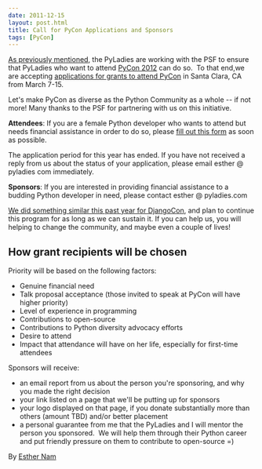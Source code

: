 ```yaml
---
date: 2011-12-15
layout: post.html
title: Call for PyCon Applications and Sponsors
tags: [PyCon]
---
```



[As previously mentioned](static/blog/pyladies-at-pycon-2012), the PyLadies are working with the PSF to ensure that PyLadies who want to attend [PyCon 2012](http://us.pycon.org/2012) can do so.  To that end,we are accepting [applications for grants to attend PyCon](https://docs.google.com/spreadsheet/viewform?formkey=dEtUbUZxZWN6V3FGdkVydEtvU2ZwMUE6MQ) in Santa Clara, CA from March 7-15.

Let's make PyCon as diverse as the Python Community as a whole -- if not more! Many thanks to the PSF for partnering with us on this initiative.

**Attendees**: If you are a female Python developer who wants to attend but needs financial assistance in order to do so, please [fill out this form](https://docs.google.com/spreadsheet/viewform?formkey=dEtUbUZxZWN6V3FGdkVydEtvU2ZwMUE6MQ) as soon as possible.

The application period for this year has ended. If you have not received a reply from us about the status of your application, please email esther @ pyladies com immediately.

**Sponsors**: If you are interested in providing financial assistance to a budding Python developer in need, please contact esther @ pyladies.com

[We did something similar this past year for DjangoCon](static/blog/djangocon-sponsorship-program-results), and plan to continue this program for as long as we can sustain it. If you can help us, you will helping to change the community, and maybe even a couple of lives!

How grant recipients will be chosen
-----------------------------------

Priority will be based on the following factors:

-   Genuine financial need
-   Talk proposal acceptance (those invited to speak at PyCon will have
    higher priority)
-   Level of experience in programming
-   Contributions to open-source
-   Contributions to Python diversity advocacy efforts
-   Desire to attend
-   Impact that attendance will have on her life, especially for
    first-time attendees

Sponsors will receive:

-   an email report from us about the person you're sponsoring, and why
    you made the right decision
-   your link listed on a page that we'll be putting up for sponsors
-   your logo displayed on that page, if you donate substantially more
    than others (amount TBD) and/or better placement
-   a personal guarantee from me that the PyLadies and I will mentor the
    person you sponsored.  We will help them through their Python career
    and put friendly pressure on them to contribute to open-source =)

By [Esther Nam](https://twitter.com/estherbester "Estherbester | Twitter")
